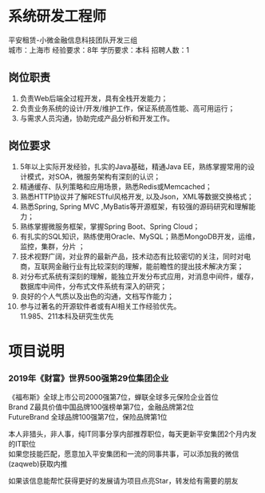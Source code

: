 # 系统研发工程师
平安租赁-小微金融信息科技团队开发三组  
城市：上海市 经验要求：8年 学历要求：本科  招聘人数：1

## 岗位职责
1. 负责Web后端全过程开发，具有全栈开发能力；   
2. 负责业务系统的设计/开发/维护工作，保证系统高性能、高可用运行；   
3. 与需求人员沟通，协助完成产品分析和开发工作。

## 岗位要求
1. 5年以上实际开发经验，扎实的Java基础，精通Java EE，熟练掌握常用的设计模式，对SOA，微服务架构有深刻的认识；   
2. 精通缓存、队列策略和应用场景，熟悉Redis或Memcached；   
3. 熟悉HTTP协议并了解RESTful风格开发, 以及Json，XML等数据交换格式；   
4. 熟悉Spring, Spring MVC ,MyBatis等开源框架，有较强的源码研究和理解能力；   
5. 熟练掌握微服务框架，掌握Spring Boot、Spring Cloud；   
6. 有扎实的SQL知识，熟练使用Oracle、MySQL；熟悉MongoDB开发，运维，监控，集群，分片 ；   
7. 技术视野广阔，对业界的最新产品，技术动态有比较密切的关注，同时对电商，互联网金融行业有比较深刻的理解，能前瞻性的提出技术解决方案；   
8. 对分布式系统有深刻的理解，能独立开发分布式应用，对消息中间件，缓存，数据库中间件，分布式文件系统有深入的研究；   
9. 良好的个人气质以及出色的沟通，文档写作能力；   
10. 参与过著名的开源软件者或有AI相关工作经验优先。   
11.985、211本科及研究生优先

# 项目说明

### 2019年《财富》世界500强第29位集团企业
《福布斯》全球上市公司2000强第7位，蝉联全球多元保险企业首位  
Brand Z最具价值中国品牌100强榜单第7位，金融品牌第2位  
FutureBrand 全球品牌100强第7位，保险品牌第1位

本人非猎头，非人事，纯IT同事分享内部推荐职位，每天更新平安集团2个月内发的IT职位  
如果您技能匹配，愿意加入平安集团和一流的同事共事，可以添加我的微信(zaqweb)获取内推 

如果该信息能帮忙获得更好的发展请为项目点亮Star，转发给有需要的朋友




